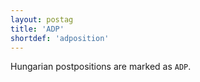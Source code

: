 ```yaml
---
layout: postag
title: 'ADP'
shortdef: 'adposition'
---
```


Hungarian postpositions are marked as `ADP`.
<!-- Interlanguage links updated Čt lis 12 09:42:49 CET 2020 -->
